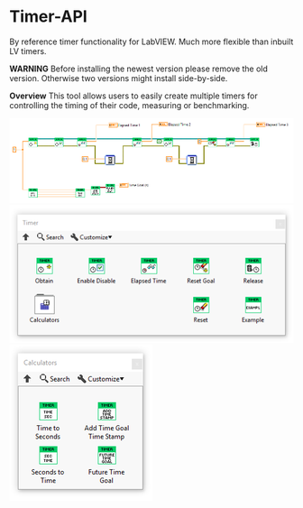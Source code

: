 # Timer-API
By reference timer functionality for LabVIEW. Much more flexible than inbuilt LV timers.

**WARNING** Before installing the newest version please remove the old version. Otherwise two versions might install side-by-side.
 
**Overview**
This tool allows users to easily create multiple timers for controlling the timing of their code, measuring or benchmarking.

![Alt text](/Images/Example.png?raw=true "By Reference Example")
![Alt text](/Images/Menu.png?raw=true "Timer API")
![Alt text](/Images/Menu1.png?raw=true "Calculator Helpers")
